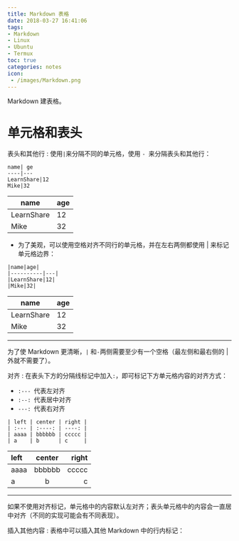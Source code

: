 ```yaml
---
title: Markdown 表格
date: 2018-03-27 16:41:06
tags:
- Markdown
- Linux
- Ubuntu
- Termux
toc: true
categories: notes
icon:
 - /images/Markdown.png
---
```

Markdown 建表格。

 # 单元格和表头
表头和其他行
: 使用` | `来分隔不同的单元格，使用 `- `来分隔表头和其他行：
  ```
  name| ge
  ----|---
  LearnShare|12
  Mike|32
  ```
  name|age
  ----|---
  LearnShare|12
  Mike| 32

  - 为了美观，可以使用空格对齐不同行的单元格，并在左右两侧都使用 | 来标记单元格边界：
  ```
  |name|age|
  |----------|---|
  |LearnShare|12|
  |Mike|32|
  ```

  |name|age|
  |----------|---|
  |LearnShare|12|
  |Mike|32|

  ---
  为了使 Markdown 更清晰，`|` 和` - `两侧需要至少有一个空格（最左侧和最右侧的 | 外就不需要了）。

对齐
: 在表头下方的分隔线标记中加入`:`，即可标记下方单元格内容的对齐方式：
  - `:--- `代表左对齐
  - `:--: `代表居中对齐
  - `---: `代表右对齐

  ```
  | left | center | right |
  | :--- | :----: | ----: |
  | aaaa | bbbbbb | ccccc |
  | a    | b      | c     |
  ```
  | left | center | right |
  | :--- | :----: | ----: |
  | aaaa | bbbbbb | ccccc |
  | a    | b      | c     |                                      

  ---
  如果不使用对齐标记，单元格中的内容默认左对齐；表头单元格中的内容会一直居中对齐（不同的实现可能会有不同表现）。

插入其他内容
: 表格中可以插入其他 Markdown 中的行内标记：
